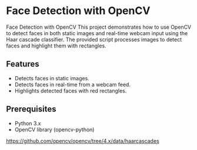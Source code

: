# Face Detection with OpenCV

Face Detection with OpenCV
This project demonstrates how to use OpenCV to detect faces in both static images and real-time webcam input using the Haar cascade classifier. The provided script processes images to detect faces and highlight them with rectangles.

## Features
- Detects faces in static images.
- Detects faces in real-time from a webcam feed.
- Highlights detected faces with red rectangles.

## Prerequisites
- Python 3.x
- OpenCV library (opencv-python)

https://github.com/opencv/opencv/tree/4.x/data/haarcascades